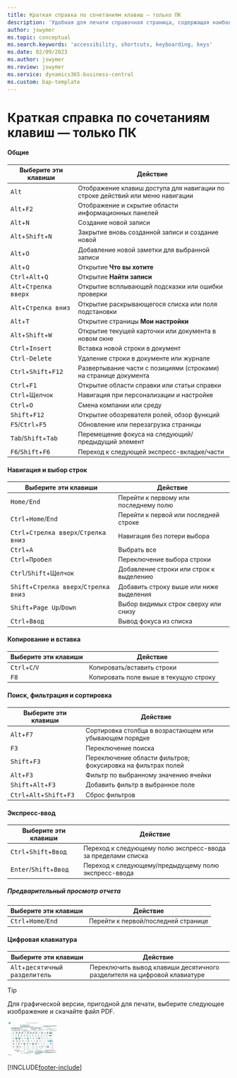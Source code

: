 ```yaml
---
title: Краткая справка по сочетаниям клавиш — только ПК
description: 'Удобная для печати справочная страница, содержащая наиболее популярные сочетания клавиш для пользователей ПК.'
author: jswymer
ms.topic: conceptual
ms.search.keywords: 'accessibility, shortcuts, keyboarding, keys'
ms.date: 02/09/2023
ms.author: jswymer
ms.review: jswymer
ms.service: dynamics365-business-central
ms.custom: bap-template
---
```


# <a name="keyboard-quick-reference---pc-only"></a><a name="keyboard-quick-reference---pc-only"></a><a name="keyboard-quick-reference---pc-only"></a>Краткая справка по сочетаниям клавиш — только ПК

#### <a name="general"></a><a name="general"></a><a name="general"></a>Общие

|Выберите эти клавиши|Действие|  
|-|-|
|<kbd>Alt</kbd>|Отображение клавиш доступа для навигации по строке действий или меню навигации|
|<kbd>Alt</kbd>+<kbd>F2</kbd>|Отображение и скрытие области информационных панелей|
|<kbd>Alt</kbd>+<kbd>N</kbd>|Создание новой записи|
|<kbd>Alt</kbd>+<kbd>Shift</kbd>+<kbd>N</kbd>|Закрытие вновь созданной записи и создание новой|
|<kbd>Alt</kbd>+<kbd>O</kbd>|Добавление новой заметки для выбранной записи|
|<kbd>Alt</kbd>+<kbd>Q</kbd>|Открытие **Что вы хотите**|
|<kbd>Ctrl</kbd>+<kbd>Alt</kbd>+<kbd>Q</kbd>|Открытие **Найти записи**|
|<kbd>Alt</kbd>+<kbd>Стрелка вверх</kbd>|Открытие всплывающей подсказки или ошибки проверки|
|<kbd>Alt</kbd>+<kbd>Стрелка вниз</kbd>|Открытие раскрывающегося списка или поля подстановки|
|<kbd>Alt</kbd>+<kbd>T</kbd>|Открытие страницы **Мои настройки**|
|<kbd>Alt</kbd>+<kbd>Shift</kbd>+<kbd>W</kbd>|Открытие текущей карточки или документа в новом окне|
|<kbd>Ctrl</kbd>+<kbd>Insert</kbd>|Вставка новой строки в документ|
|<kbd>Ctrl</kbd>-<kbd>Delete</kbd>|Удаление строки в документе или журнале|
|<kbd>Ctrl</kbd>+<kbd>Shift</kbd>+<kbd>F12</kbd>|Развертывание части с позициями (строками) на странице документа|
|<kbd>Ctrl</kbd>+<kbd>F1</kbd>|Открытие области справки или статьи справки|
|<kbd>Ctrl</kbd>+Щелчок|Навигация при персонализации и настройке|
|<kbd>Ctrl</kbd>+<kbd>O</kbd>|Смена компании или среду|
|<kbd>Shift</kbd>+<kbd>F12</kbd>|Открытие обозревателя ролей, обзор функций|
|<kbd>F5</kbd>/<kbd>Ctrl</kbd>+<kbd>F5</kbd>|Обновление или перезагрузка страницы|
|<kbd>Tab</kbd>/<kbd>Shift</kbd>+<kbd>Tab</kbd>|Перемещение фокуса на следующий/предыдущий элемент|
|<kbd>F6</kbd>/<kbd>Shift</kbd>+<kbd>F6</kbd>|Переход к следующей экспресс-вкладке/части|

#### <a name="navigate--select-rows"></a><a name="navigate--select-rows"></a><a name="navigate--select-rows"></a>Навигация и выбор строк

|Выберите эти клавиши|Действие|
|-|-|
|<kbd>Home/End|Перейти к первому или последнему полю|
|<kbd>Ctrl</kbd>+<kbd>Home</kbd>/<kbd>End</kbd>|Перейти к первой или последней строке|
|<kbd>Ctrl</kbd>+<kbd>Стрелка вверх</kbd>/<kbd>Стрелка вниз</kbd>|Навигация без потери выбора|
|<kbd>Ctrl</kbd>+<kbd>A</kbd>|Выбрать все|
|<kbd>Ctrl</kbd>+<kbd>Пробел</kbd>|Переключение выбора строки|
|<kbd>Ctrl</kbd>/<kbd>Shift</kbd>+Щелчок|Добавление строки или строк к выделению|
|<kbd>Shift</kbd>+<kbd>Стрелка вверх</kbd>/<kbd>Стрелка вниз</kbd>|Добавить строку выше или ниже выделения|
|<kbd>Shift</kbd>+<kbd>Page Up</kbd>/<kbd>Down</kbd>|Выбор видимых строк сверху или снизу|
|<kbd>Ctrl</kbd>+<kbd>Ввод</kbd>|Вывод фокуса из списка|

#### <a name="copy--paste"></a><a name="copy--paste"></a><a name="copy--paste"></a>Копирование и вставка

|Выберите эти клавиши|Действие|
|-|-|
|<kbd>Ctrl</kbd>+<kbd>C</kbd>/<kbd>V</kbd>|Копировать/вставить строки|
|<kbd>F8</kbd>|Копировать поле выше в текущую строку|

#### <a name="search-filter--sort"></a><a name="search-filter--sort"></a><a name="search-filter--sort"></a>Поиск, фильтрация и сортировка

|Выберите эти клавиши|Действие|
|-|-|
|<kbd>Alt</kbd>+<kbd>F7</kbd>|Сортировка столбца в возрастающем или убывающем порядке|
|<kbd>F3</kbd>|Переключение поиска|
|<kbd>Shift</kbd>+<kbd>F3</kbd>|Переключение области фильтров; фокусировка на фильтрах полей|
|<kbd>Alt</kbd>+<kbd>F3</kbd>|Фильтр по выбранному значению ячейки|
|<kbd>Shift</kbd>+<kbd>Alt</kbd>+<kbd>F3</kbd>|Добавить фильтр в выбранное поле|
|<kbd>Ctrl</kbd>+<kbd>Alt</kbd>+<kbd>Shift</kbd>+<kbd>F3</kbd>|Сброс фильтров|

#### <a name="quick-entry"></a><a name="quick-entry"></a><a name="quick-entry"></a>Экспресс-ввод

|Выберите эти клавиши|Действие|
|-|-|
|<kbd>Ctrl</kbd>+<kbd>Shift</kbd>+<kbd>Ввод</kbd>|Переход к следующему полю экспресс-ввода за пределами списка|
|<kbd>Enter</kbd>/<kbd>Shift</kbd>+<kbd>Ввод</kbd>|Переход к следующему/предыдущему полю экспресс-ввода|

##### <a name="report-preview"></a><a name="report-preview"></a><a name="report-preview"></a>Предварительный просмотр отчета

|Выберите эти клавиши|Действие|
|-|-|
|<kbd>Ctrl</kbd>+<kbd>Home</kbd>/<kbd>End</kbd>|Перейти к первой/последней странице|

#### <a name="numeric-keypad"></a><a name="numeric-keypad"></a><a name="numeric-keypad"></a>Цифровая клавиатура

|Выберите эти клавиши|Действие|  
|-|-|
|<kbd>Alt</kbd>+<kbd>десятичный разделитель</kbd>|Переключить вывод клавиши десятичного разделителя на цифровой клавиатуре|

> [!TIP]
> Для графической версии, пригодной для печати, выберите следующее изображение и скачайте файл PDF.
>
> [![Значок, который открывает PDF.](media/keyboard_shortcut_inline.png)](media/keyboard_shortcuts.pdf)


[!INCLUDE[footer-include](includes/footer-banner.md)]
